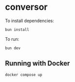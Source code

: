 # conversor

To install dependencies:

```bash
bun install
```

To run:

```bash
bun dev
```

## Running with Docker
```bash
docker compose up
```
